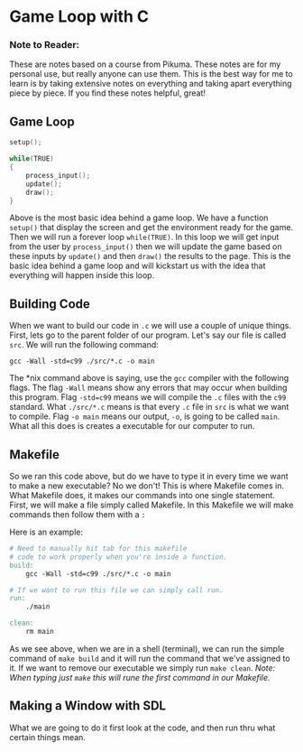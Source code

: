 # Game Loop with C 

### Note to Reader: 
These are notes based on a course from Pikuma. These notes are for my personal use, but really anyone can use them. This is the best way for me to learn is by taking extensive notes on everything and taking apart everything piece by piece. If you find these notes helpful, great! 

## Game Loop

```cpp
setup();

while(TRUE)
{
    process_input();
    update();
    draw();
}
```

Above is the most basic idea behind a game loop. We have a function `setup()` that display the screen and get the environment ready for the game. Then we will run a forever loop `while(TRUE)`. In this loop we will get input from the user by `process_input()` then we will update the game based on these inputs by `update()` and then `draw()` the results to the page. This is the basic idea behind a game loop and will kickstart us with the idea that everything will happen inside this loop.

## Building Code

When we want to build our code in `.c` we will use a couple of unique things. First, lets go to the parent folder of our program. Let's say our file is called `src`. We will run the following command:

```
gcc -Wall -std=c99 ./src/*.c -o main
```
The *nix command above is saying, use the `gcc` compiler with the following flags. The flag `-Wall` means show any errors that may occur when building this program. Flag `-std=c99` means we will compile the `.c` files with the `c99` standard. What `./src/*.c` means is that every `.c` file in `src` is what we want to compile. Flag `-o main` means our output, `-o`, is going to be called `main`. What all this does is creates a executable for our computer to run.

## Makefile

So we ran this code above, but do we have to type it in every time we want to make a new executable? No we don't! This is where Makefile comes in. What Makefile does, it makes our commands into one single statement. First, we will make a file simply called Makefile. In this Makefile we will make commands then follow them with a `:` 

Here is an example:
```Makefile
# Need to manually hit tab for this makefile 
# code to work properly when you're inside a function.
build:
	gcc -Wall -std=c99 ./src/*.c -o main

# If we want to run this file we can simply call run.
run:
	./main

clean: 
	rm main
```

As we see above, when we are in a shell (terminal), we can run the simple command of `make build` and it will run the command that we've assigned to it. If we want to remove our executable we simply run `make clean`. *Note: When typing just `make` this will rune the first command in our Makefile.*

## Making a Window with SDL
What we are going to do it first look at the code, and then run thru what certain things mean.